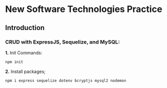 # New Software Technologies Practice

## Introduction
### CRUD with ExpressJS, Sequelize, and MySQL:

**1.** Init Commands:

```js
npm init
```
 
**2.** Install packages;

```js
npm i express sequelize dotenv bcryptjs mysql2 nodemon
```